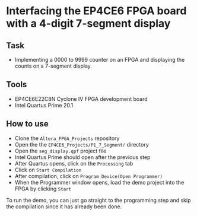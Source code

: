 # Interfacing the EP4CE6 FPGA board with a 4-digit 7-segment display  

## Task  
- Implementing a 0000 to 9999 counter on an FPGA and displaying the counts on a 7-segment display.  

## Tools  
- EP4CE6E22C8N Cyclone IV FPGA development board  
- Intel Quartus Prime 20.1  

## How to use  
- Clone the ``Altera_FPGA_Projects`` repository  
- Open the the ``EP4CE6_Projects/P1_7_Segment/`` directory  
- Open the ``seg_display.qpf`` project file  
- Intel Quartus Prime should open after the previous step  
- After Quartus opens, click on the ``Processing`` tab  
- Click on ``Start Compilation``  
- After compilation, click on ``Program Device(Open Programmer)``  
- When the Programmer window opens, load the demo project into the FPGA by clicking ``Start``

To run the demo, you can just go straight to the programming step and skip the compilation since it has already been done.  




